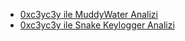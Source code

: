 * [0xc3yc3y ile MuddyWater Analizi](MuddyWater_2021_Kampanyası.md)
* [0xc3yc3y ile Snake Keylogger Analizi](SnakeKeylogger.md)
